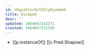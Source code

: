 ```yaml
---
id: n9qsahlzv9z555ly0jwmbm8
title: Escaped
desc: ''
updated: 1664047242271
created: 1664047231336
---
```

- [[p.instanceOf]] [[c.Pred.Shapow]]
